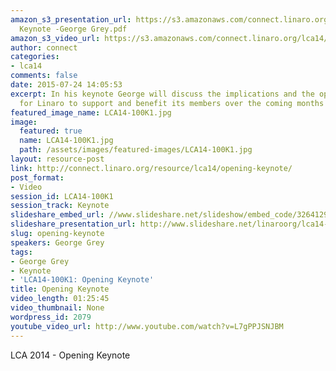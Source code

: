 ```yaml
---
amazon_s3_presentation_url: https://s3.amazonaws.com/connect.linaro.org/lca14/presentations/LCA14
  Keynote -George Grey.pdf
amazon_s3_video_url: https://s3.amazonaws.com/connect.linaro.org/lca14/videos/03-03-Monday/LCA14-OpeningKeynote.mp4
author: connect
categories:
- lca14
comments: false
date: 2015-07-24 14:05:53
excerpt: In his keynote George will discuss the implications and the opportunities
  for Linaro to support and benefit its members over the coming months
featured_image_name: LCA14-100K1.jpg
image:
  featured: true
  name: LCA14-100K1.jpg
  path: /assets/images/featured-images/LCA14-100K1.jpg
layout: resource-post
link: http://connect.linaro.org/resource/lca14/opening-keynote/
post_format:
- Video
session_id: LCA14-100K1
session_track: Keynote
slideshare_embed_url: //www.slideshare.net/slideshow/embed_code/32641296
slideshare_presentation_url: http://www.slideshare.net/linaroorg/lca14-keynote-georgegrey
slug: opening-keynote
speakers: George Grey
tags:
- George Grey
- Keynote
- 'LCA14-100K1: Opening Keynote'
title: Opening Keynote
video_length: 01:25:45
video_thumbnail: None
wordpress_id: 2079
youtube_video_url: http://www.youtube.com/watch?v=L7gPPJSNJBM
---
```


LCA 2014 - Opening Keynote